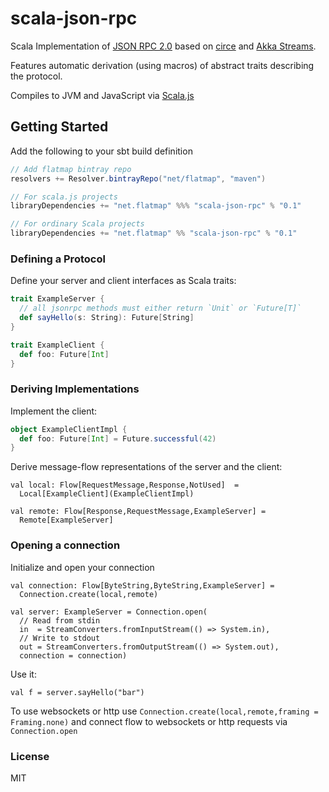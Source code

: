 # scala-json-rpc

Scala Implementation of [JSON RPC 2.0](http://www.jsonrpc.org/specification) 
based on [circe](https://travisbrown.github.io/circe/) and [Akka Streams](http://doc.akka.io/docs/akka/2.4.11/scala/stream/index.html).

Features automatic derivation (using macros) of abstract traits describing the protocol.

Compiles to JVM and JavaScript via [Scala.js](https://www.scala-js.org/)

## Getting Started

Add the following to your sbt build definition

```scala
// Add flatmap bintray repo
resolvers += Resolver.bintrayRepo("net/flatmap", "maven")

// For scala.js projects
libraryDependencies += "net.flatmap" %%% "scala-json-rpc" % "0.1"

// For ordinary Scala projects
libraryDependencies += "net.flatmap" %% "scala-json-rpc" % "0.1"
```

### Defining a Protocol

Define your server and client interfaces as Scala traits:
 
```scala
trait ExampleServer {
  // all jsonrpc methods must either return `Unit` or `Future[T]`
  def sayHello(s: String): Future[String]  
}
```

```scala
trait ExampleClient {
  def foo: Future[Int]
}
```

### Deriving Implementations

Implement the client:

```scala
object ExampleClientImpl {
  def foo: Future[Int] = Future.successful(42)
}
```


Derive message-flow representations of the server and the client:
 
```
val local: Flow[RequestMessage,Response,NotUsed]  = 
  Local[ExampleClient](ExampleClientImpl)
  
val remote: Flow[Response,RequestMessage,ExampleServer] = 
  Remote[ExampleServer]
```

### Opening a connection

Initialize and open your connection 

```
val connection: Flow[ByteString,ByteString,ExampleServer] = 
  Connection.create(local,remote)
  
val server: ExampleServer = Connection.open(
  // Read from stdin
  in  = StreamConverters.fromInputStream(() => System.in),
  // Write to stdout
  out = StreamConverters.fromOutputStream(() => System.out),
  connection = connection)
```

Use it:

```
val f = server.sayHello("bar")
```

To use websockets or http use `Connection.create(local,remote,framing = Framing.none)` and connect flow to websockets or http requests via `Connection.open`

### License

MIT
